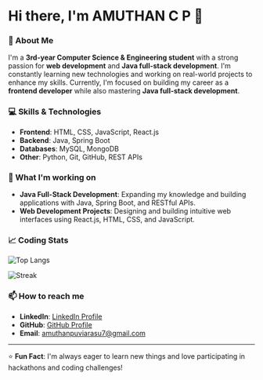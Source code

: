 # Hi there, I'm AMUTHAN C P 👋

### 🚀 About Me

I'm a **3rd-year Computer Science & Engineering student** with a strong passion for **web development** and **Java full-stack development**. I'm constantly learning new technologies and working on real-world projects to enhance my skills. Currently, I'm focused on building my career as a **frontend developer** while also mastering **Java full-stack development**.

### 💻 Skills & Technologies

- **Frontend**: HTML, CSS, JavaScript, React.js
- **Backend**: Java, Spring Boot
- **Databases**: MySQL, MongoDB
- **Other**: Python, Git, GitHub, REST APIs

### 🌟 What I'm working on

- **Java Full-Stack Development**: Expanding my knowledge and building applications with Java, Spring Boot, and RESTful APIs.
- **Web Development Projects**: Designing and building intuitive web interfaces using React.js, HTML, CSS, and JavaScript.

### 📈 Coding Stats

![Top Langs](https://github-readme-stats.vercel.app/api/top-langs/?username=C-P-AMUTHAN&layout=compact&theme=radical)

![Streak](https://github-readme-streak-stats.herokuapp.com/?user=C-P-AMUTHAN&theme=radical)


### 📫 How to reach me

- **LinkedIn**: [LinkedIn Profile](https://www.linkedin.com/in/amuthan-c-p-3870ab252/)
- **GitHub**: [GitHub Profile](https://github.com/C-P-AMUTHAN)
- **Email**: amuthanpuviarasu7@gmail.com

---

⭐️ **Fun Fact**: I'm always eager to learn new things and love participating in hackathons and coding challenges!
